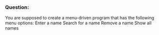 ### Question:
You are supposed to create a menu-driven program that has the following menu options:
Enter a name
Search for a name
Remove a name
Show all names